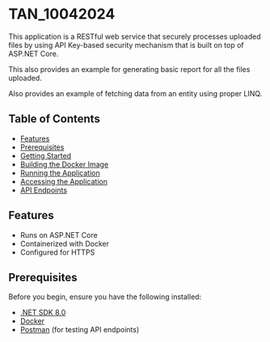 # TAN_10042024

This application is a RESTful web service that securely processes uploaded files by using API Key-based security mechanism that is built on top of ASP.NET Core.

This also provides an example for generating basic report for all the files uploaded.

Also provides an example of fetching data from an entity using proper LINQ.

## Table of Contents

- [Features](#features)
- [Prerequisites](#prerequisites)
- [Getting Started](#getting-started)
- [Building the Docker Image](#building-the-docker-image)
- [Running the Application](#running-the-application)
- [Accessing the Application](#accessing-the-application)
- [API Endpoints](#api-endpoints)

## Features

- Runs on ASP.NET Core
- Containerized with Docker
- Configured for HTTPS

## Prerequisites

Before you begin, ensure you have the following installed:

- [.NET SDK 8.0](https://dotnet.microsoft.com/download/dotnet/8.0)
- [Docker](https://www.docker.com/get-started)
- [Postman](https://www.postman.com/) (for testing API endpoints)
